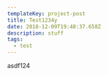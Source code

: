 ```yaml
---
templateKey: project-post
title: Test1234y
date: 2018-12-09T19:48:37.658Z
description: stuff
tags:
  - test
---
```

asdf124
